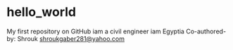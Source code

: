 # hello_world
My first repository on GitHub
iam a civil engineer
iam Egyptia
Co-authored-by: Shrouk <shroukgaber281@yahoo.com> 
